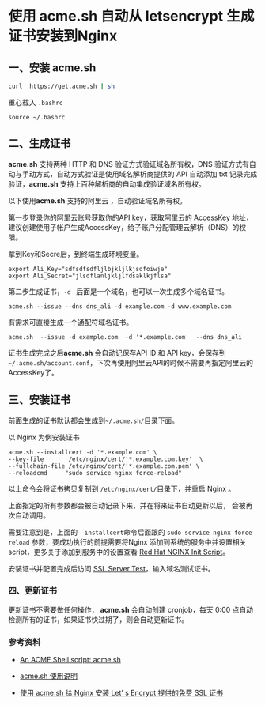 # 使用 acme.sh 自动从 letsencrypt 生成证书安装到Nginx

## 一、安装 acme.sh

```bash
curl  https://get.acme.sh | sh
```

重心载入 `.bashrc`

```shell
source ~/.bashrc 
```

## 	二、生成证书

**acme.sh** 支持两种 HTTP 和 DNS 验证方式验证域名所有权，DNS 验证方式有自动与手动方式，自动方式验证是使用域名解析商提供的 API 自动添加 txt 记录完成验证，**acme.sh** 支持上百种解析商的自动集成验证域名所有权。

以下使用**acme.sh** 支持的阿里云 ，自动验证域名所有权。

第一步登录你的阿里云账号获取你的API key，获取阿里云的 AccessKey [地址](https://usercenter.console.aliyun.com/#/manage/ak)，建议创建使用子帐户生成AccessKey，给子账户分配管理云解析（DNS）的权限。

拿到Key和Secre后，到终端生成环境变量。

```shell
export Ali_Key="sdfsdfsdfljlbjkljlkjsdfoiwje"
export Ali_Secret="jlsdflanljkljlfdsaklkjflsa"
```

第二步生成证书，`-d ` 后面是一个域名，也可以一次生成多个域名证书。

```shell
acme.sh --issue --dns dns_ali -d example.com -d www.example.com
```

有需求可直接生成一个通配符域名证书。

```shell
acme.sh  --issue -d example.com  -d '*.example.com'  --dns dns_ali
```

证书生成完成之后**acme.sh** 会自动记保存API ID 和 API key，会保存到 `~/.acme.sh/account.conf`，下次再使用阿里云API的时候不需要再指定阿里云的 AccessKey了。

## 三、安装证书

前面生成的证书默认都会生成到`~/.acme.sh/`目录下面。

以 Nginx 为例安装证书

```shell
acme.sh --installcert -d '*.example.com' \
--key-file       /etc/nginx/cert/'*.example.com.key'  \
--fullchain-file /etc/nginx/cert/'*.example.com.pem' \
--reloadcmd     "sudo service nginx force-reload"
```

以上命令会将证书拷贝复制到 `/etc/nginx/cert/`目录下，并重启 Nginx 。

上面指定的所有参数都会被自动记录下来，并在将来证书自动更新以后， 会被再次自动调用。

需要注意到是，上面的`--installcert`命令后面跟的 `sudo service nginx force-reload` 参数，要成功执行的前提需要将Nginx 添加到系统的服务中并设置相关script，更多关于添加到服务中的设置查看 [Red Hat NGINX Init Script](https://www.nginx.com/resources/wiki/start/topics/examples/redhatnginxinit/)。

安装证书并配置完成后访问 [SSL Server Test](https://www.ssllabs.com/ssltest/index.html)，输入域名测试证书。

###  四、更新证书

更新证书不需要做任何操作， **acme.sh** 会自动创建 cronjob，每天 0:00 点自动检测所有的证书，如果证书快过期了，则会自动更新证书。

### 参考资料

- [An ACME Shell script: acme.sh](https://github.com/acmesh-official/acme.sh)

-  [ acme.sh 使用说明](https://github.com/acmesh-official/acme.sh/wiki/%E8%AF%B4%E6%98%8E)
-  [使用 acme.sh 给 Nginx 安装 Let’ s Encrypt 提供的免费 SSL 证书](https://ruby-china.org/topics/31983)

